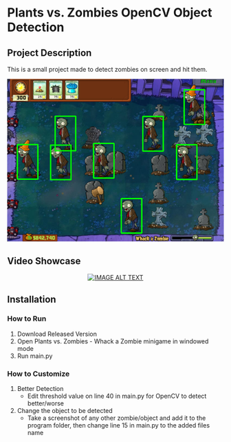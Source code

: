 # Plants vs. Zombies OpenCV Object Detection

## Project Description
This is a small project made to detect zombies on screen and hit them.
<p align="center">
    <img src=./thmb.png>
<p>
  
## Video Showcase
<div align="center">
  <a href="https://www.youtube.com/watch?v=0r7E038mZ7k&ab_channel=UrjitSharma" target="_blank"><img src="https://img.youtube.com/vi/0r7E038mZ7k/0.jpg" alt="IMAGE ALT TEXT"></a>
</div>
  
## Installation

### How to Run
1.	Download Released Version
2.	Open Plants vs. Zombies - Whack a Zombie minigame in windowed mode
3.	Run main.py

### How to Customize
1.	Better Detection
    - Edit threshold value on line 40 in main.py for OpenCV to detect better/worse
2.	Change the object to be detected
    - Take a screenshot of any other zombie/object and add it to the program folder, then change line 15 in main.py to the added files name
